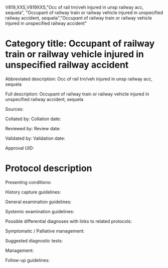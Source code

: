 V819,XXS,V819XXS,"Occ of rail trn/veh injured in unsp railway acc, sequela", "Occupant of railway train or railway vehicle injured in unspecified railway accident, sequela","Occupant of railway train or railway vehicle injured in unspecified railway accident"
# Category title: Occupant of railway train or railway vehicle injured in unspecified railway accident

Abbreviated description: Occ of rail trn/veh injured in unsp railway acc, sequela

Full description: Occupant of railway train or railway vehicle injured in unspecified railway accident, sequela

Sources:

Collated by:
Collation date:

Reviewed by:
Review date:

Validated by:
Validation date:

Approval UID:

# Protocol description

Presenting conditions:

History capture guidelines:

General examination guidelines:

Systemic examination guidelines:

Possible differential diagnoses with links to related protocols:

Symptomatic / Palliative management:

Suggested diagnostic tests:

Management:

Follow-up guidelines:
